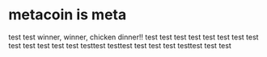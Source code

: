 # metacoin is meta

test
test
winner, winner, chicken dinner!!
test
test
test
test
test
test
test
test
test
test
test
test
test
testtest
testtest
test
test
test
testtest
test
test
